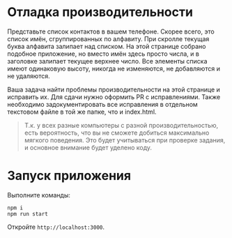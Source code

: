 # Отладка производительности

Представьте список контактов в вашем телефоне. Скорее всего, это список имён, сгруппированных по алфавиту. При скролле текущая буква алфавита залипает над списком. На этой странице собрано подобное приложение, но вместо имён здесь просто числа, и в заголовке залипает текущее верхнее число. Все элементы списка имеют одинаковую высоту, никогда не изменяются, не добавляются и не удаляются.

Ваша задача найти проблемы производительности на этой странице и исправить их. Для сдачи нужно оформить PR с исправлениями. Также необходимо задокументировать все исправления в отдельном текстовом файле в той же папке, что и index.html.

> Т.к. у всех разные компьютеры с разной производительностью, есть вероятность, что вы не сможете добиться максимально мягкого поведения. Это будет учитываться при проверке задания, и основное внимание будет уделено коду.

# Запуск приложения

Выполните команды:

```
npm i
npm run start
```

Откройте `http://localhost:3000`.
